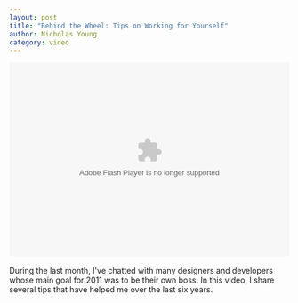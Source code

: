 ```yaml
---
layout: post
title: "Behind the Wheel: Tips on Working for Yourself"
author: Nicholas Young
category: video
---
```


<object width="100%" height="349" ><param name="allowfullscreen" value="true" /><param name="movie" value="http://www.facebook.com/v/496223367627" /><embed src="http://www.facebook.com/v/496223367627" type="application/x-shockwave-flash" allowfullscreen="true" width="100%" height="349"></embed></object>
<br />
<br />
During the last month, I've chatted with many designers and developers whose main goal for 2011 was to be their own boss. In this video, I share several tips that have helped me over the last six years.

